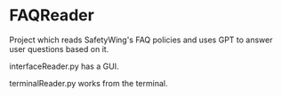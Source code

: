 # FAQReader

Project which reads SafetyWing's FAQ policies and uses GPT to answer user questions based on it.

interfaceReader.py has a GUI.

terminalReader.py works from the terminal.

